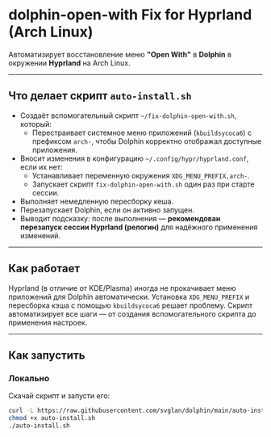 # dolphin-open-with Fix for Hyprland (Arch Linux)

Автоматизирует восстановление меню **"Open With"** в **Dolphin** в окружении **Hyprland** на Arch Linux.

---

##  Что делает скрипт `auto-install.sh`

- Создаёт вспомогательный скрипт `~/fix-dolphin-open-with.sh`, который:
  - Перестраивает системное меню приложений (`kbuildsycoca6`) с префиксом `arch-`, чтобы Dolphin корректно отображал доступные приложения.
- Вносит изменения в конфигурацию `~/.config/hypr/hyprland.conf`, если их нет:
  - Устанавливает переменную окружения `XDG_MENU_PREFIX,arch-`.
  - Запускает скрипт `fix-dolphin-open-with.sh` один раз при старте сессии.
- Выполняет немедленную пересборку кеша.
- Перезапускает Dolphin, если он активно запущен.
- Выводит подсказку: после выполнения — **рекомендован перезапуск сессии Hyprland (релогин)** для надёжного применения изменений.

---

##  Как работает

Hyprland (в отличие от KDE/Plasma) иногда не прокачивает меню приложений для Dolphin автоматически. Установка `XDG_MENU_PREFIX` и пересборка кэша с помощью `kbuildsycoca6` решает проблему. Скрипт автоматизирует все шаги — от создания вспомогательного скрипта до применения настроек.

---

##  Как запустить

###  Локально

Скачай скрипт и запусти его:
```bash
curl -L https://raw.githubusercontent.com/svglan/dolphin/main/auto-install.sh -o auto-install.sh
chmod +x auto-install.sh
./auto-install.sh
